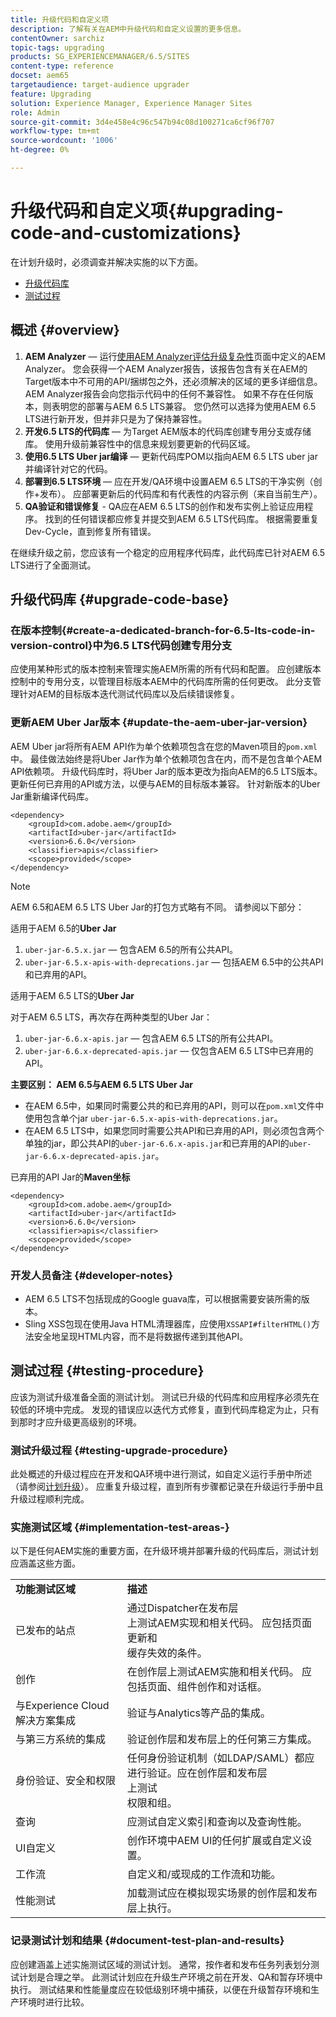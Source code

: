 ```yaml
---
title: 升级代码和自定义项
description: 了解有关在AEM中升级代码和自定义设置的更多信息。
contentOwner: sarchiz
topic-tags: upgrading
products: SG_EXPERIENCEMANAGER/6.5/SITES
content-type: reference
docset: aem65
targetaudience: target-audience upgrader
feature: Upgrading
solution: Experience Manager, Experience Manager Sites
role: Admin
source-git-commit: 3d4e458e4c96c547b94c08d100271ca6cf96f707
workflow-type: tm+mt
source-wordcount: '1006'
ht-degree: 0%

---
```


# 升级代码和自定义项{#upgrading-code-and-customizations}

在计划升级时，必须调查并解决实施的以下方面。

* [升级代码库](#upgrade-code-base)
* [测试过程](#testing-procedure)

## 概述 {#overview}

1. **AEM Analyzer** — 运行[使用AEM Analyzer评估升级复杂性](/help/sites-deploying/pattern-detector.md)页面中定义的AEM Analyzer。 您会获得一个AEM Analyzer报告，该报告包含有关在AEM的Target版本中不可用的API/捆绑包之外，还必须解决的区域的更多详细信息。 AEM Analyzer报告会向您指示代码中的任何不兼容性。 如果不存在任何版本，则表明您的部署与AEM 6.5 LTS兼容。 您仍然可以选择为使用AEM 6.5 LTS进行新开发，但并非只是为了保持兼容性。
1. **开发6.5 LTS的代码库** — 为Target AEM版本的代码库创建专用分支或存储库。 使用升级前兼容性中的信息来规划要更新的代码区域。
1. **使用6.5 LTS Uber jar编译** — 更新代码库POM以指向AEM 6.5 LTS uber jar并编译针对它的代码。
1. **部署到6.5 LTS环境** — 应在开发/QA环境中设置AEM 6.5 LTS的干净实例（创作+发布）。 应部署更新后的代码库和有代表性的内容示例（来自当前生产）。
1. **QA验证和错误修复** - QA应在AEM 6.5 LTS的创作和发布实例上验证应用程序。 找到的任何错误都应修复并提交到AEM 6.5 LTS代码库。 根据需要重复Dev-Cycle，直到修复所有错误。

在继续升级之前，您应该有一个稳定的应用程序代码库，此代码库已针对AEM 6.5 LTS进行了全面测试。

## 升级代码库 {#upgrade-code-base}

### 在版本控制{#create-a-dedicated-branch-for-6.5-lts-code-in-version-control}中为6.5 LTS代码创建专用分支

应使用某种形式的版本控制来管理实施AEM所需的所有代码和配置。 应创建版本控制中的专用分支，以管理目标版本AEM中的代码库所需的任何更改。 此分支管理针对AEM的目标版本迭代测试代码库以及后续错误修复。

### 更新AEM Uber Jar版本 {#update-the-aem-uber-jar-version}

AEM Uber jar将所有AEM API作为单个依赖项包含在您的Maven项目的`pom.xml`中。 最佳做法始终是将Uber Jar作为单个依赖项包含在内，而不是包含单个AEM API依赖项。 升级代码库时，将Uber Jar的版本更改为指向AEM的6.5 LTS版本。 更新任何已弃用的API或方法，以便与AEM的目标版本兼容。 针对新版本的Uber Jar重新编译代码库。

```
<dependency>
    <groupId>com.adobe.aem</groupId>
    <artifactId>uber-jar</artifactId>
    <version>6.6.0</version>
    <classifier>apis</classifier>
    <scope>provided</scope>
</dependency>
```

>[!NOTE]
>
>AEM 6.5和AEM 6.5 LTS Uber Jar的打包方式略有不同。 请参阅以下部分：

适用于AEM 6.5的&#x200B;**Uber Jar**

1. `uber-jar-6.5.x.jar` — 包含AEM 6.5的所有公共API。
1. `uber-jar-6.5.x-apis-with-deprecations.jar` — 包括AEM 6.5中的公共API和已弃用的API。

适用于AEM 6.5 LTS的&#x200B;**Uber Jar**

对于AEM 6.5 LTS，再次存在两种类型的Uber Jar：

1. `uber-jar-6.6.x-apis.jar` — 包含AEM 6.5 LTS的所有公共API。
1. `uber-jar-6.6.x-deprecated-apis.jar` — 仅包含AEM 6.5 LTS中已弃用的API。

**主要区别： AEM 6.5与AEM 6.5 LTS Uber Jar**

* 在AEM 6.5中，如果同时需要公共的和已弃用的API，则可以在`pom.xml`文件中使用包含单个jar `uber-jar-6.5.x-apis-with-deprecations.jar`。
* 在AEM 6.5 LTS中，如果您同时需要公共API和已弃用的API，则必须包含两个单独的jar，即公共API的`uber-jar-6.6.x-apis.jar`和已弃用的API的`uber-jar-6.6.x-deprecated-apis.jar`。

已弃用的API Jar的&#x200B;**Maven坐标**

```
<dependency>
    <groupId>com.adobe.aem</groupId>
    <artifactId>uber-jar</artifactId>
    <version>6.6.0</version>
    <classifier>apis</classifier>
    <scope>provided</scope>
</dependency>
```

### 开发人员备注 {#developer-notes}

* AEM 6.5 LTS不包括现成的Google guava库，可以根据需要安装所需的版本。
* Sling XSS包现在使用Java HTML清理器库，应使用`XSSAPI#filterHTML()`方法安全地呈现HTML内容，而不是将数据传递到其他API。

## 测试过程 {#testing-procedure}

应该为测试升级准备全面的测试计划。 测试已升级的代码库和应用程序必须先在较低的环境中完成。 发现的错误应以迭代方式修复，直到代码库稳定为止，只有到那时才应升级更高级别的环境。

### 测试升级过程 {#testing-upgrade-procedure}

此处概述的升级过程应在开发和QA环境中进行测试，如自定义运行手册中所述（请参阅[计划升级](/help/sites-deploying/upgrade-planning.md)）。 应重复升级过程，直到所有步骤都记录在升级运行手册中且升级过程顺利完成。

### 实施测试区域  {#implementation-test-areas-}

以下是任何AEM实施的重要方面，在升级环境并部署升级的代码库后，测试计划应涵盖这些方面。

<table>
 <tbody>
  <tr>
   <td><strong>功能测试区域</strong></td>
   <td><strong>描述</strong></td>
  </tr>
  <tr>
   <td>已发布的站点</td>
   <td>通过Dispatcher在发布层<br />上测试AEM实现和相关代码。 应包括页面更新和<br />缓存失效的条件。</td>
  </tr>
  <tr>
   <td>创作</td>
   <td>在创作层上测试AEM实施和相关代码。 应包括页面、组件创作和对话框。</td>
  </tr>
  <tr>
   <td>与Experience Cloud解决方案集成</td>
   <td>验证与Analytics等产品的集成。</td>
  </tr>
  <tr>
   <td>与第三方系统的集成</td>
   <td>验证创作层和发布层上的任何第三方集成。</td>
  </tr>
  <tr>
   <td>身份验证、安全和权限</td>
   <td>任何身份验证机制（如LDAP/SAML）都应进行验证。应在创作层和发布层<br />上测试<br />权限和组。</td>
  </tr>
  <tr>
   <td>查询</td>
   <td>应测试自定义索引和查询以及查询性能。</td>
  </tr>
  <tr>
   <td>UI自定义</td>
   <td>创作环境中AEM UI的任何扩展或自定义设置。</td>
  </tr>
  <tr>
   <td>工作流</td>
   <td>自定义和/或现成的工作流和功能。</td>
  </tr>
  <tr>
   <td>性能测试</td>
   <td>加载测试应在模拟现实场景的创作层和发布层上执行。</td>
  </tr>
 </tbody>
</table>

### 记录测试计划和结果 {#document-test-plan-and-results}

应创建涵盖上述实施测试区域的测试计划。 通常，按作者和发布任务列表划分测试计划是合理之举。 此测试计划应在升级生产环境之前在开发、QA和暂存环境中执行。 测试结果和性能量度应在较低级别环境中捕获，以便在升级暂存环境和生产环境时进行比较。
